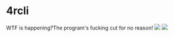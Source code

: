# 4rcli
WTF is happening?The program's fucking cut for no reason!
<img src="https://raw.githubusercontent.com/tudou-eth/4rcli/main/586179767398194580.jpg?raw=true">
<img src="https://github.com/tudou-eth/4rcli/blob/main/894708000395505918.jpg?raw=true">

